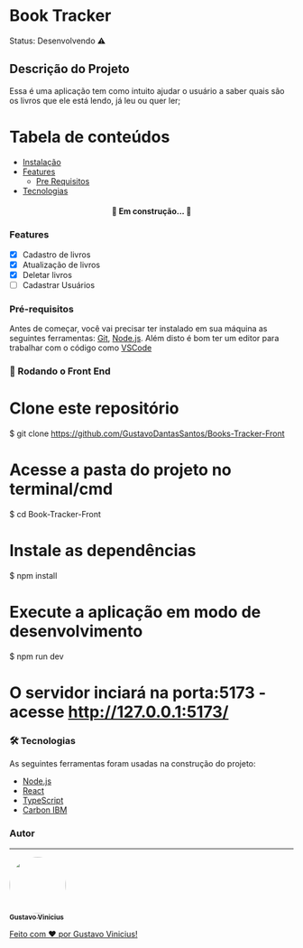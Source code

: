 <h1>Book Tracker</h1>
Status: Desenvolvendo ⚠️

## Descrição do Projeto
<p>Essa é uma aplicação tem como intuito ajudar o usuário a saber quais são os livros que ele está lendo, já leu ou quer ler;</p>

Tabela de conteúdos
=================
<!--ts-->
   * [Instalação](#instalacao)
   * [Features](#Features)
      * [Pre Requisitos](#pre-requisitos)
   * [Tecnologias](#tecnologias)
<!--te-->

<h4 align="center"> 
	🚧 Em construção... 🚧
</h4>

### Features

- [x] Cadastro de livros
- [x] Atualização de livros
- [x] Deletar livros
- [ ] Cadastrar Usuários

### Pré-requisitos

Antes de começar, você vai precisar ter instalado em sua máquina as seguintes ferramentas:
[Git](https://git-scm.com), [Node.js](https://nodejs.org/en/). 
Além disto é bom ter um editor para trabalhar com o código como [VSCode](https://code.visualstudio.com/)

### 🎲 Rodando o Front End

# Clone este repositório
$ git clone https://github.com/GustavoDantasSantos/Books-Tracker-Front

# Acesse a pasta do projeto no terminal/cmd
$ cd Book-Tracker-Front

# Instale as dependências
$ npm install

# Execute a aplicação em modo de desenvolvimento
$ npm run dev

# O servidor inciará na porta:5173 - acesse <http://127.0.0.1:5173/>

### 🛠 Tecnologias

As seguintes ferramentas foram usadas na construção do projeto:

- [Node.js](https://nodejs.org/en/)
- [React](https://pt-br.reactjs.org/)
- [TypeScript](https://www.typescriptlang.org/)
- [Carbon IBM](https://carbondesignsystem.com/)

### Autor
---

<a href="https://github.com/GustavoDantasSantos">
 <img style="border-radius: 50%;" src="https://github.com/account" width="100px;" alt=""/>
 <br />
 <sub><b>Gustavo Vinicius</b></sub>


Feito com ❤️ por Gustavo Vinicius!